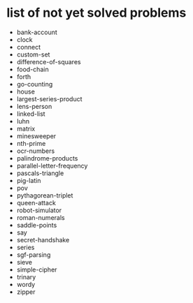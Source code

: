 # list of not yet solved problems

* bank-account
* clock
* connect
* custom-set
* difference-of-squares
* food-chain
* forth
* go-counting
* house
* largest-series-product
* lens-person
* linked-list
* luhn
* matrix
* minesweeper
* nth-prime
* ocr-numbers
* palindrome-products
* parallel-letter-frequency
* pascals-triangle
* pig-latin
* pov
* pythagorean-triplet
* queen-attack
* robot-simulator
* roman-numerals
* saddle-points
* say
* secret-handshake
* series
* sgf-parsing
* sieve
* simple-cipher
* trinary
* wordy
* zipper
